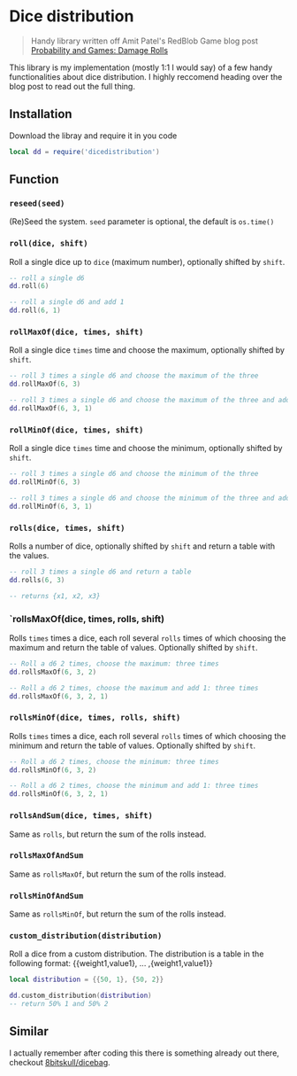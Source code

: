 # Dice distribution

> Handy library written off Amit Patel's RedBlob Game blog post
> [Probability and Games: Damage Rolls](https://www.redblobgames.com/articles/probability/damage-rolls.html)

This library is my implementation (mostly 1:1 I would say) of a few handy functionalities about dice distribution. I highly reccomend heading over the blog post to read out the full thing.

## Installation

Download the libray and require it in you code


```lua
local dd = require('dicedistribution')
```

## Function

### `reseed(seed)`

(Re)Seed the system. `seed` parameter is optional, the default is `os.time()`

### `roll(dice, shift)`

Roll a single dice up to `dice` (maximum number), optionally shifted by `shift`.

```lua
-- roll a single d6
dd.roll(6)

-- roll a single d6 and add 1
dd.roll(6, 1)
```

### `rollMaxOf(dice, times, shift)`

Roll a single dice `times` time and choose the maximum, optionally shifted by `shift`.

```lua
-- roll 3 times a single d6 and choose the maximum of the three
dd.rollMaxOf(6, 3)

-- roll 3 times a single d6 and choose the maximum of the three and add 1
dd.rollMaxOf(6, 3, 1)
```

### `rollMinOf(dice, times, shift)`

Roll a single dice `times` time and choose the minimum, optionally shifted by `shift`.

```lua
-- roll 3 times a single d6 and choose the minimum of the three
dd.rollMinOf(6, 3)

-- roll 3 times a single d6 and choose the minimum of the three and add 1
dd.rollMinOf(6, 3, 1)
```

### `rolls(dice, times, shift)`

Rolls a number of dice, optionally shifted by `shift` and return a table with the values.

```lua
-- roll 3 times a single d6 and return a table
dd.rolls(6, 3)

-- returns {x1, x2, x3}

```

### `rollsMaxOf(dice, times, rolls, shift)

Rolls `times` times a dice, each roll several `rolls` times of which choosing the maximum and return the table of values. Optionally shifted by `shift`.

```lua
-- Roll a d6 2 times, choose the maximum: three times
dd.rollsMaxOf(6, 3, 2)

-- Roll a d6 2 times, choose the maximum and add 1: three times
dd.rollsMaxOf(6, 3, 2, 1)
```

### `rollsMinOf(dice, times, rolls, shift)`

Rolls `times` times a dice, each roll several `rolls` times of which choosing the minimum and return the table of values. Optionally shifted by `shift`.

```lua
-- Roll a d6 2 times, choose the minimum: three times
dd.rollsMinOf(6, 3, 2)

-- Roll a d6 2 times, choose the minimum and add 1: three times
dd.rollsMinOf(6, 3, 2, 1)
```

### `rollsAndSum(dice, times, shift)`

Same as `rolls`, but return the sum of the rolls instead.

### `rollsMaxOfAndSum`

Same as `rollsMaxOf`, but return the sum of the rolls instead.

### `rollsMinOfAndSum`

Same as `rollsMinOf`, but return the sum of the rolls instead.

### `custom_distribution(distribution)`

Roll a dice from a custom distribution. The distribution is a table in the
following format: {{weight1,value1}, ... ,{weight1,value1}}

```lua
local distribution = {{50, 1}, {50, 2}}

dd.custom_distribution(distribution)
-- return 50% 1 and 50% 2

```

## Similar

I actually remember after coding this there is something already out there, checkout [8bitskull/dicebag](https://github.com/8bitskull/dicebag).